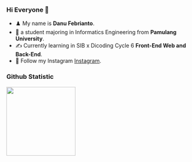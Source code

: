 ### Hi Everyone 👋

- ♟️ My name is **Danu Febrianto**.<br>
- 🎒 a student majoring in Informatics Engineering from **Pamulang University**.<br>
- ✍️ Currently learning in SIB x Dicoding Cycle 6 **Front-End Web and Back-End**.
- 💬 Follow my Instagram [Instagram](https://www.instagram.com/danufbrnt/).

### Github Statistic
<p align="left">
<a href="https://github.com/dimasmds">
  <img height="180em" src="https://github-readme-stats-eight-theta.vercel.app/api?username=Dafr1502&show_icons=true&theme=algolia&include_all_commits=true&count_private=true"/>
  <!-- <img height="180em" src="https://github-readme-stats-eight-theta.vercel.app/api/top-langs/?username=Dafr1502&layout=compact&langs_count=8&theme=algolia"/> -->
</a>
</p>
